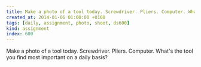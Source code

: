 ```yaml
---
title: Make a photo of a tool today. Screwdriver. Pliers. Computer. What's the tool you find most important on a daily basis?
created_at: 2014-01-06 01:00:00 +0100
tags: [daily, assignment, photo, shoot, ds600]
kind: assignment
index: 600
---
```


Make a photo of a tool today. Screwdriver. Pliers. Computer. What's the tool you find most important on a daily basis?
